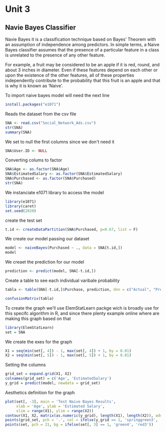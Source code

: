 # Unit 3
## Navie Bayes Classifier
Navie Bayes it is a classification technique based on Bayes’ Theorem with an assumption of independence among predictors. In simple terms, a Naive Bayes classifier assumes that the presence of a particular feature in a class is unrelated to the presence of any other feature.

For example, a fruit may be considered to be an apple if it is red, round, and about 3 inches in diameter. Even if these features depend on each other or upon the existence of the other features, all of these properties independently contribute to the probability that this fruit is an apple and that is why it is known as ‘Naive’.



To import naive bayes model will need the next line
```r
install.packages("e1071")
```
Reads the dataset from the csv file
```r
SNA <- read.csv("Social_Network_Ads.csv")
str(SNA)
summary(SNA)
```

We set to null the first columns since we don't need it
```r
SNA$User.ID <- NULL
```

Converting colums to factor
```r
SNA$Age <- as.factor(SNA$Age)
SNA$EstimatedSalary <- as.factor(SNA$EstimatedSalary)
SNA$Purchased <- as.factor(SNA$Purchased)
str(SNA)
```


We instanciate e1071 library to access the model
```r
library(e1071)
library(caret)
set.seed(2020)
```
create the test set
```r
t.id <- createDataPartition(SNA$Purchased, p=0.67, list = F)
```
We create our model passing our dataset
```r
model <- naiveBayes(Purchased ~ ., data = SNA[t.id,])
model
```

We creaet the prediction for our model
```r
prediction <- predict(model, SNA[-t.id,])
```

Create a table to see each individual varibale probability
```r
tabla <- table(SNA[-t.id,]$Purchase, prediction, dnn = c("Actual", "Prediccion"))
```

```r
confusionMatrix(tabla)
```
To create the graph we'll use ElemStatLearn packge wich is broadly use for this specifc algorithm in R, and since there plenty example online where are making this graph based on that
```r
library(ElemStatLearn)
set = SNA
```
We create the exes for the graph
```r
X1 = seq(min(set[, 4]) - 1, max(set[, 4]) + 1, by = 0.01)
X2 = seq(min(set[, 5]) - 1, max(set[, 5]) + 1, by = 0.01)
```
Setting the columns
```r
grid_set = expand.grid(X1, X2)
colnames(grid_set) = c('Age', 'EstimatedSalary')
y_grid = predict(model, newdata = grid_set)
```
Aesthetics definition for the graph
```r
plot(set[, -3], main = 'Test Naive Bayes Results',
     xlab = 'Age', ylab = 'Estimated Salary',
     xlim = range(X1), ylim = range(X2))
contour(X1, X2, matrix(as.numeric(y_grid), length(X1), length(X2)), add = TRUE)
points(grid_set, pch = '.', col = ifelse(y_grid == 1, 'springgreen3', 'tomato'))
points(set, pch = 21, bg = ifelse(set[, 3] == 1, 'green4', 'red3'))
```

